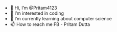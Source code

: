 - 👋 Hi, I’m @Pritam4123
- 👀 I’m interested in coding
- 🌱 I’m currently learning about computer science
- 📫 How to reach me FB - Pritam Dutta

<!---
Pritam4123/Pritam4123 is a ✨ special ✨ repository because its `README.md` (this file) appears on your GitHub profile.
You can click the Preview link to take a look at your changes.
--->
